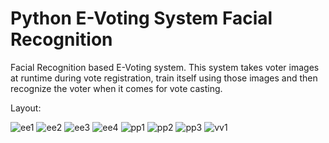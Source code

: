 # Python E-Voting System Facial Recognition
Facial Recognition based E-Voting system. This system takes voter images at runtime during vote registration, train itself using those images and then recognize the voter when it comes for vote casting.

Layout:

![ee1](https://user-images.githubusercontent.com/77164635/130632534-92df528e-ed91-4e9a-b662-0a766221611e.png)
![ee2](https://user-images.githubusercontent.com/77164635/130632588-5be7fca4-e2f3-4d5e-8761-0d7374614256.png)
![ee3](https://user-images.githubusercontent.com/77164635/130632592-0304093c-9d45-4455-a01e-97e62e6185d9.png)
![ee4](https://user-images.githubusercontent.com/77164635/130632594-d840cd3d-9ac1-413a-b818-0df233194ef3.png)
![pp1](https://user-images.githubusercontent.com/77164635/130633244-a49d955d-ccaa-4e47-9f1f-eadfd44504a1.png)
![pp2](https://user-images.githubusercontent.com/77164635/130633249-bf9e6f18-ca15-4877-9281-55ecd48898e6.png)
![pp3](https://user-images.githubusercontent.com/77164635/130633255-58e4fde0-cfe6-443c-9a3e-693d37cd6dcf.png)
![vv1](https://user-images.githubusercontent.com/77164635/130633267-afc4e423-2f8f-4298-a0f0-3b06f01179f4.png)
